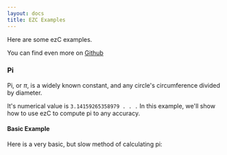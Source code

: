```yaml
---
layout: docs
title: EZC Examples
---
```


Here are some ezC examples.

You can find even more on [Github](https://github.com/ChemicalDevelopment/ezc/tree/master/examples)

### Pi

Pi, or $\pi$, is a widely known constant, and any circle's circumference divided by diameter.

It's numerical value is `3.14159265358979 . . .` In this example, we'll show how to use ezC to compute pi to any accuracy.

#### Basic Example

Here is a very basic, but slow method of calculating pi: